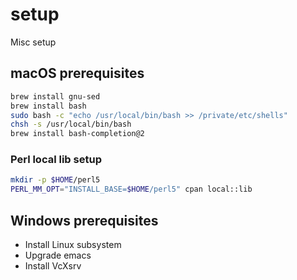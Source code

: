 # setup

Misc setup

## macOS prerequisites

```sh
brew install gnu-sed
brew install bash
sudo bash -c "echo /usr/local/bin/bash >> /private/etc/shells"
chsh -s /usr/local/bin/bash
brew install bash-completion@2
```

### Perl local lib setup

```sh
mkdir -p $HOME/perl5
PERL_MM_OPT="INSTALL_BASE=$HOME/perl5" cpan local::lib
```

## Windows prerequisites

* Install Linux subsystem
* Upgrade emacs
* Install VcXsrv
